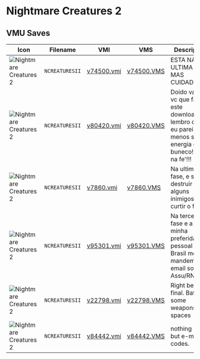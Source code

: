 # Nightmare Creatures 2

## VMU Saves

| Icon | Filename | VMI | VMS | Description |
|------|----------|-----|-----|-------------|
| ![Nightmare Creatures 2](../icons/NCREATURESII.GIF) | `NCREATURESII` | [v74500.vmi](v74500.vmi) | [v74500.VMS](v74500.VMS) | ESTA NA ULTIMA FASE MAS CUIDADO... 
| ![Nightmare Creatures 2](../icons/NCREATURESII.GIF) | `NCREATURESII` | [v80420.vmi](v80420.vmi) | [v80420.VMS](v80420.VMS) | Doido vai ser vc que fazer este download.Nao lembro onde eu parei muito menos sei da energia do buneco! vai na fe'!!!  
| ![Nightmare Creatures 2](../icons/NCREATURESII.GIF) | `NCREATURESII` | [v7860.vmi](v7860.vmi) | [v7860.VMS](v7860.VMS) | Na ultima fase, e so destruir alguns inimigos e curtir o final. 
| ![Nightmare Creatures 2](../icons/NCREATURESII.GIF) | `NCREATURESII` | [v95301.vmi](v95301.vmi) | [v95301.VMS](v95301.VMS) | Na terceira fase e a minha preferida, ai pessoal do Brasil me mandem email sou de Assu/RN. 
| ![Nightmare Creatures 2](../icons/NCREATURESII.GIF) | `NCREATURESII` | [v22798.vmi](v22798.vmi) | [v22798.VMS](v22798.VMS) | Right before final. Battle-some weapons-29 spaces 
| ![Nightmare Creatures 2](../icons/NCREATURESII.GIF) | `NCREATURESII` | [v84442.vmi](v84442.vmi) | [v84442.VMS](v84442.VMS) | nothing much, but e-mail for codes. 
